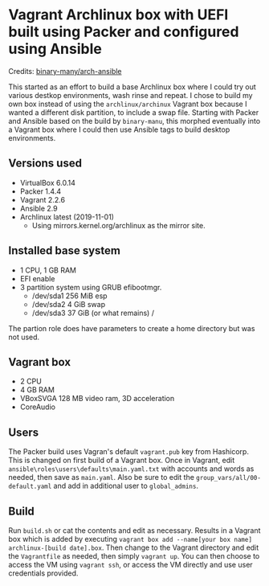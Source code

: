 # Vagrant Archlinux box with UEFI built using Packer and configured using Ansible

Credits: [binary-many/arch-ansible](https://github.com/binary-manu/arch-ansible)

This started as an effort to build a base Archlinux box where I could try out various destkop environments, wash rinse and repeat. I chose to build my own box instead of using the `archlinux/archinux` Vagrant box because I wanted a different disk partition, to include a swap file. Starting with Packer and Ansible based on the build by `binary-manu`, this morphed eventually into a Vagrant box where I could then use Ansible tags to build desktop environments. 

## Versions used

- VirtualBox 6.0.14
- Packer 1.4.4
- Vagrant 2.2.6
- Ansible 2.9
- Archlinux latest (2019-11-01)
    - Using mirrors.kernel.org/archlinux as the mirror site.

## Installed base system

- 1 CPU, 1 GB RAM
- EFI enable
- 3 partition system using GRUB efibootmgr. 
    - /dev/sda1 256 MiB esp 
    - /dev/sda2 4 GiB swap
    - /dev/sda3 37 GiB (or what remains) /

The partion role does have parameters to create a home directory but was not used.

## Vagrant box

- 2 CPU
- 4 GB RAM
- VBoxSVGA 128 MB video ram, 3D acceleration
- CoreAudio

## Users

The Packer build uses Vagran's default `vagrant.pub` key from Hashicorp. This is changed on first build of a Vagrant box. Once in Vagrant, edit `ansible\roles\users\defaults\main.yaml.txt` with accounts and words as needed, then save as `main.yaml`. Also be sure to edit the `group_vars/all/00-default.yaml` and add in additional user to `global_admins`.

## Build

Run `build.sh` or cat the contents and edit as necessary. Results in a Vagrant box which is added by executing `vagrant box add --name[your box name] archlinux-[build date].box`. Then change to the Vagrant directory and edit the `Vagrantfile` as needed, then simply `vagrant up`. You can then choose to access the VM using `vagrant ssh`, or access the VM directly and use user credentials provided.